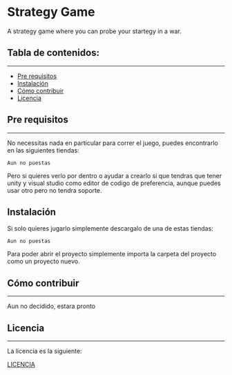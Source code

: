 # Strategy Game

A strategy game where you can probe your startegy in a war.

## Tabla de contenidos:
---

- [Pre requisitos](#pre-requisitos)
- [Instalación](#instalación)
- [Cómo contribuir](#cómo-contribuir)
- [Licencia](#licencia)

## Pre requisitos
---

No necessitas nada en particular para correr el juego, puedes encontrarlo en las siguientes tiendas:
```
Aun no puestas
```

Pero si quieres verlo por dentro o ayudar a crearlo si que tendras que tener unity y visual studio como editor de codigo de preferencia, aunque puedes usar otro pero no tendra soporte.

## Instalación

Si solo quieres jugarlo simplemente descargalo de una de estas tiendas:
```
Aun no puestas
```
Para poder abrir el proyecto simplemente importa la carpeta del proyecto como un proyecto nuevo.

## Cómo contribuir
---
Aun no decidido, estara pronto

## Licencia 
---
La licencia es la siguiente:

[LICENCIA](https://github.com/EstiknoD/strategygame/blob/master/LICENSE.md)
